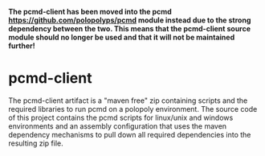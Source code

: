 **The pcmd-client has been moved into the pcmd https://github.com/polopolyps/pcmd module instead due to the strong dependency between the two. This means that the pcmd-client source module should no longer be used and that it will not be maintained further!**



pcmd-client
===========
The pcmd-client artifact is a "maven free" zip containing scripts and the required libraries to run pcmd on a polopoly environment. The source code of this project contains the pcmd scripts for linux/unix and windows environments and an assembly configuration that uses the maven dependency mechanisms to pull down all required dependencies into the resulting zip file.

